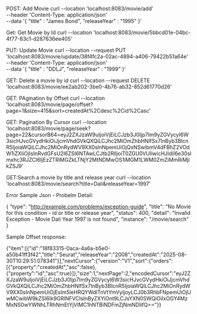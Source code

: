 


POST: Add Movie
curl --location 'localhost:8083/movie/add' \
--header 'Content-Type: application/json' \
--data '{
    "title" : "James Bond",
    "releaseYear" : "1995"
}'

Get: Get Movie by Id
curl --location 'localhost:8083/movie/5bbcd01e-04bc-4f77-83c1-d287636ee405'

PUT: Update Movie
curl --location --request PUT 'localhost:8083/movie/update/38f4fc2a-02ac-4894-a406-79422b51a64e' \
--header 'Content-Type: application/json' \
--data '{
    "title" : "DDLJ",
    "releaseYear" : "1999"
}'

GET: Delete a movie by id
curl --location --request DELETE 'localhost:8083/movie/ee2ab202-3be0-4b76-ab32-852d61770d26'

GET: PAgination by Offset
curl --location 'localhost:8083/movie/page/offset?page=1&size=415&sort=createdAt%2Cdesc%2Cid%2Casc'

GET: Pagination By Cursor
curl --location 'localhost:8083/movie/page/seek?page=22&cursorB64=eyJ2ZXJzaW9uIjoiVjEiLCJzb3J0Ijp7Im9yZGVycyI6W3sicHJvcGVydHkiOiJjcmVhdGVkQXQiLCJhc2MiOmZhbHNlfSx7InByb3BlcnR5IjoiaWQiLCJhc2MiOnRydWV9XX0sInNpemUiOjQxNSwibmV4dFBhZ2VOdW1iZXIiOjIsInRvdGFsU2l6ZSI6NTAwLCJtb2RlIjoiT0ZGU0VUIiwicHJldiI6e30sImxhc3RJZCI6IjEzZTRiMGZkLTNjY2MtNDMwOS1iMGM1LWM0ZmZiMmRiMjlkZSJ9'

GET:Search a movie by title and release year
curl --location 'localhost:8083/movie/search?title=Dali&releaseYear=1997'


Error Sample Json - Probelm Detail:

{
    "type": "http://example.com/problems/exception-guide",
    "title": "No Movie for this condition - id or title or release year",
    "status": 400,
    "detail": "Invalid Exception - Movie Dali Year 1997 is not found",
    "instance": "/movie/search"
}

Sample Offset response:

{"item":[{"id":"18f83315-0aca-4a6a-b5e0-a50b41ff3f42","title":"Seurat","releaseYear":"2008","createdAt":"2025-08-30T10:29:51.078341"}],"nextCursor":{"version":"V1","sort":{"orders":[{"property":"createdAt","asc":false},{"property":"id","asc":true}]},"size":1,"nextPage":2,"encodedCursor":"eyJ2ZXJzaW9uIjoiVjEiLCJzb3J0Ijp7Im9yZGVycyI6W3sicHJvcGVydHkiOiJjcmVhdGVkQXQiLCJhc2MiOmZhbHNlfSx7InByb3BlcnR5IjoiaWQiLCJhc2MiOnRydWV9XX0sInNpemUiOjEsIm5leHRQYWdlTnVtYmVyIjoyLCJ0b3RhbFNpemUiOjUwMCwibW9kZSI6Ik9GRlNFVCIsInByZXYiOnt9LCJsYXN0SWQiOiIxOGY4MzMxNS0wYWNhLTRhNmEtYjVlMC1hNTBiNDFmZjNmNDIifQ=="}}

